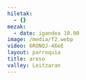 ```yaml
---
hiletak:
  - {}
mezak:
  - date: igandea 10.00
image: /media/f2.webp
video: 6RONQJ-46eE
layout: parroquia
title: areso
valley: Leitzaran
---
```

